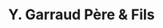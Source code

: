 ---
title: "Y. Garraud Père & Fils"
url: /saint-amand-montrond/y-garraud-pere-et-fils/
shop: cuisine
---